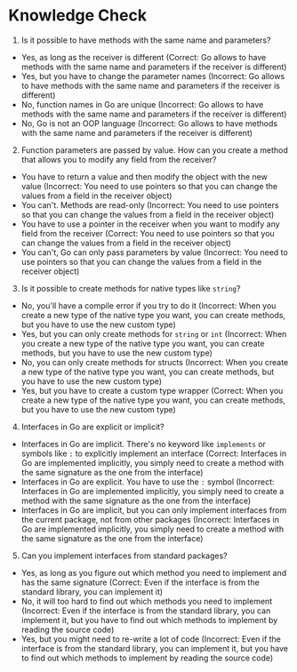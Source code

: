 # Knowledge Check

1. Is it possible to have methods with the same name and parameters?

- Yes, as long as the receiver is different (Correct: Go allows to have methods with the same name and parameters if the receiver is different)
- Yes, but you have to change the parameter names (Incorrect: Go allows to have methods with the same name and parameters if the receiver is different)
- No, function names in Go are unique (Incorrect: Go allows to have methods with the same name and parameters if the receiver is different)
- No, Go is not an OOP language (Incorrect: Go allows to have methods with the same name and parameters if the receiver is different)

2. Function parameters are passed by value. How can you create a method that allows you to modify any field from the receiver?

- You have to return a value and then modify the object with the new value (Incorrect: You need to use pointers so that you can change the values from a field in the receiver object)
- You can't. Methods are read-only (Incorrect: You need to use pointers so that you can change the values from a field in the receiver object)
- You have to use a pointer in the receiver when you want to modify any field from the receiver (Correct: You need to use pointers so that you can change the values from a field in the receiver object)
- You can't, Go can only pass parameters by value (Incorrect: You need to use pointers so that you can change the values from a field in the receiver object)

3. Is it possible to create methods for native types like `string`?

- No, you'll have a compile error if you try to do it (Incorrect: When you create a new type of the native type you want, you can create methods, but you have to use the new custom type)
- Yes, but you can only create methods for `string` or `int` (Incorrect: When you create a new type of the native type you want, you can create methods, but you have to use the new custom type)
- No, you can only create methods for structs (Incorrect: When you create a new type of the native type you want, you can create methods, but you have to use the new custom type)
- Yes, but you have to create a custom type wrapper (Correct: When you create a new type of the native type you want, you can create methods, but you have to use the new custom type)

4. Interfaces in Go are explicit or implicit?

- Interfaces in Go are implicit. There's no keyword like `implements` or symbols like `:` to explicitly implement an interface (Correct: Interfaces in Go are implemented implicitly, you simply need to create a method with the same signature as the one from the interface)
- Interfaces in Go are explicit. You have to use the `:` symbol (Incorrect: Interfaces in Go are implemented implicitly, you simply need to create a method with the same signature as the one from the interface)
- Interfaces in Go are implicit, but you can only implement interfaces from the current package, not from other packages (Incorrect: Interfaces in Go are implemented implicitly, you simply need to create a method with the same signature as the one from the interface)

5. Can you implement interfaces from standard packages?

- Yes, as long as you figure out which method you need to implement and has the same signature (Correct: Even if the interface is from the standard library, you can implement it)
- No, it will too hard to find out which methods you need to implement (Incorrect: Even if the interface is from the standard library, you can implement it, but you have to find out which methods to implement by reading the source code)
- Yes, but you might need to re-write a lot of code (Incorrect: Even if the interface is from the standard library, you can implement it, but you have to find out which methods to implement by reading the source code)